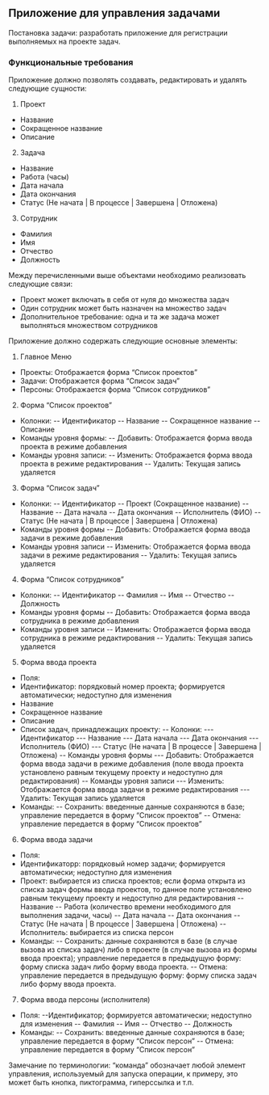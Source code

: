## Приложение для управления задачами

Постановка задачи: разработать приложение для регистрации выполняемых на проекте задач.

### Функциональные требования

Приложение должно позволять создавать, редактировать и удалять следующие сущности:
1.	Проект
- Название
- Сокращенное название
- Описание

2.	Задача
- Название
- Работа (часы)
- Дата начала
- Дата окончания
- Статус (Не начата | В процессе | Завершена | Отложена)

3.	Сотрудник
- Фамилия
- Имя
- Отчество
- Должность

Между перечисленными выше объектами необходимо реализовать следующие связи:
- Проект может включать в себя от нуля до множества задач
- Один сотрудник может быть назначен на множество задач
- Дополнительное требование: одна и та же задача может выполняться множеством сотрудников

Приложение должно содержать следующие основные элементы:

1.	Главное Меню
- Проекты: Отображается форма “Список проектов”
- Задачи: Отображается форма “Список задач”
- Персоны: Отображается форма “Список сотрудников”

2.	Форма “Список проектов”
- Колонки: 
-- Идентификатор
-- Название
-- Сокращенное название
-- Описание
- Команды уровня формы:
-- Добавить: Отображается форма ввода проекта в режиме добавления
- Команды уровня записи:
-- Изменить: Отображается форма ввода проекта в режиме редактирования
-- Удалить: Текущая запись удаляется

3.	Форма “Список задач”
- Колонки:
-- Идентификатор
-- Проект (Сокращенное название)
-- Название
-- Дата начала
-- Дата окончания
-- Исполнитель (ФИО)
-- Статус (Не начата | В процессе | Завершена | Отложена)
- Команды уровня формы
-- Добавить: Отображается форма ввода задачи в режиме добавления
- Команды уровня записи
-- Изменить: Отображается форма ввода задачи в режиме редактирования
-- Удалить: Текущая запись удаляется

4.	Форма “Список сотрудников”
- Колонки:
-- Идентификатор
-- Фамилия
-- Имя
-- Отчество
-- Должность
- Команды уровня формы
-- Добавить: Отображается форма ввода сотрудника в режиме добавления
- Команды уровня записи
-- Изменить: Отображается форма ввода сотрудника в режиме редактирования
-- Удалить: Текущая запись удаляется

5.	Форма ввода проекта
- Поля:
- Идентификатор: порядковый номер проекта; формируется автоматически; недоступно для изменения
- Название
- Сокращенное название
- Описание
- Список задач, принадлежащих проекту:
-- Колонки:
--- Идентификатор
--- Название
--- Дата начала
--- Дата окончания
--- Исполнитель (ФИО)
--- Статус (Не начата | В процессе | Завершена | Отложена)
-- Команды уровня формы
--- Добавить: Отображается форма ввода задачи в режиме добавления (поле ввода проекта установлено равным текущему проекту и недоступно для редактирования)
-- Команды уровня записи
--- Изменить: Отображается форма ввода задачи в режиме редактирования
--- Удалить: Текущая запись удаляется
- Команды:
-- Сохранить: введенные данные сохраняются в базе; управление передается в форму “Список проектов”
-- Отмена: управление передается в форму “Список проектов”

6.	Форма ввода задачи
- Поля:
- Идентификаторр: порядковый номер задачи; формируется автоматически; недоступно для изменения
- Проект: выбирается из списка проектов; если форма открыта из списка задач формы ввода проектов, то данное поле установлено равным текущему проекту и недоступно для редактирования
-- Название
-- Работа (количество времени необходимого для выполнения задачи, часы)
-- Дата начала
-- Дата окончания
-- Статус (Не начата | В процессе | Завершена | Отложена)
-- Исполнитель: выбирается из списка персон
- Команды:
-- Сохранить: данные сохраняются в базе (в случае вызова из списка задач) либо в проекте (в случае вызова из формы ввода проекта); управление передается в предыдущую форму: форму списка задач либо форму ввода проекта.
-- Отмена: управление передается в предыдущую форму: форму списка задач либо форму ввода проекта.

7.	Форма ввода персоны (исполнителя)
- Поля:
--Идентификатор; формируется автоматически; недоступно для изменения
-- Фамилия
-- Имя
-- Отчество
-- Должность
- Команды:
-- Сохранить: введенные данные сохраняются в базе; управление передается в форму “Список персон”
-- Отмена: управление передается в форму “Список персон”

Замечание по терминологии: “команда” обозначает любой элемент управления, используемый для запуска операции, к примеру, это может быть кнопка, пиктограмма, гиперссылка и т.п.

